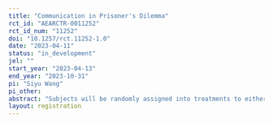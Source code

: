 ```yaml
---
title: "Communication in Prisoner's Dilemma"
rct_id: "AEARCTR-0011252"
rct_id_num: "11252"
doi: "10.1257/rct.11252-1.0"
date: "2023-04-11"
status: "in_development"
jel: ""
start_year: "2023-04-13"
end_year: "2023-10-31"
pi: "Siyu Wang"
pi_other:
abstract: "Subjects will be randomly assigned into treatments to either chat with human beings or robot. Subjects will be asked to guess which kind they communicated with and they will play a Prisoner's dilemma game. "
layout: registration
---
```


